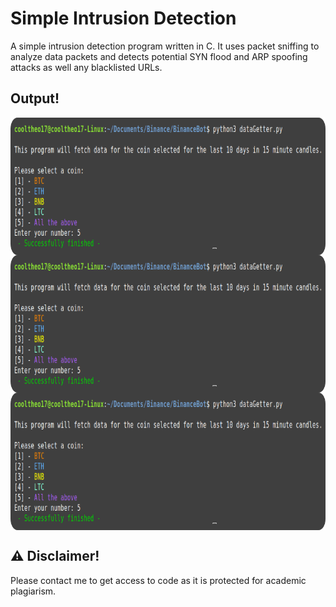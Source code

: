 # Simple Intrusion Detection
A simple intrusion detection program written in C. It uses packet sniffing to analyze data packets and detects potential SYN flood and ARP spoofing attacks as well any blacklisted URLs.

## Output!
<img src="https://raw.githubusercontent.com/cooltheo17/BinanceBot/main/images/image-2.png" align="center"
width="820" height="220">
<img src="https://raw.githubusercontent.com/cooltheo17/BinanceBot/main/images/image-2.png" align="center"
width="820" height="220">
<img src="https://raw.githubusercontent.com/cooltheo17/BinanceBot/main/images/image-2.png" align="center"
width="820" height="220">

## ⚠️ Disclaimer!
Please contact me to get access to code as it is protected for academic plagiarism.


